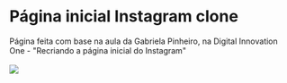 # Página inicial Instagram clone

Página feita com base na aula da Gabriela Pinheiro, na Digital Innovation One - "Recriando a página inicial do Instagram"
<br>
<br>
<img src="./img/Gif definitivo.gif"></img>

